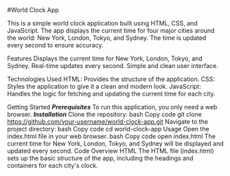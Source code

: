 #World Clock App



This is a simple world clock application built using HTML, CSS, and JavaScript. The app displays the current time for four major cities around the world: New York, London, Tokyo, and Sydney. The time is updated every second to ensure accuracy.

Features
Displays the current time for New York, London, Tokyo, and Sydney.
Real-time updates every second.
Simple and clean user interface.

Technologies Used
HTML: Provides the structure of the application.
CSS: Styles the application to give it a clean and modern look.
JavaScript: Handles the logic for fetching and updating the current time for each city.

Getting Started
***Prerequisites***
To run this application, you only need a web browser.
***Installation***
Clone the repository:
bash
Copy code
git clone https://github.com/your-username/world-clock-app.git
Navigate to the project directory:
bash
Copy code
cd world-clock-app
Usage
Open the index.html file in your web browser.
bash
Copy code
open index.html
The current time for New York, London, Tokyo, and Sydney will be displayed and updated every second.
Code Overview
HTML
The HTML file (index.html) sets up the basic structure of the app, including the headings and containers for each city's clock.
